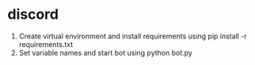 # discord
1.  Create virtual environment and install requirements using pip install -r requirements.txt
2. Set variable names and start bot using python bot.py
